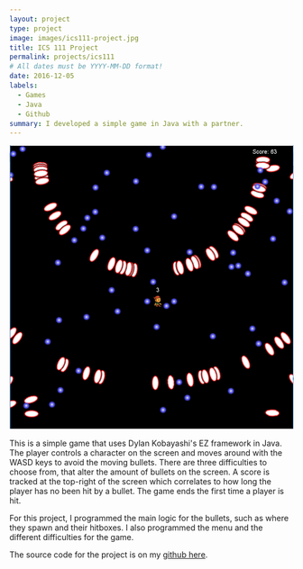 ```yaml
---
layout: project
type: project
image: images/ics111-project.jpg
title: ICS 111 Project
permalink: projects/ics111
# All dates must be YYYY-MM-DD format!
date: 2016-12-05
labels:
  - Games
  - Java
  - Github
summary: I developed a simple game in Java with a partner.
---
```


<div class="ui small rounded images">
  <img class="ui image" src="../images/ics111-project.png">
</div>

This is a simple game that uses Dylan Kobayashi's EZ framework in Java. The player controls a character on the screen and moves around with the WASD keys to avoid the moving bullets. There are three difficulties to choose from, that alter the amount of bullets on the screen. A score is tracked at the top-right of the screen which correlates to how long the player has no been hit by a bullet. The game ends the first time a player is hit.

For this project, I programmed the main logic for the bullets, such as where they spawn and their hitboxes. I also programmed the menu and the different difficulties for the game.

The source code for the project is on my [github here](https://github.com/clift3/ICS-111-Game).



